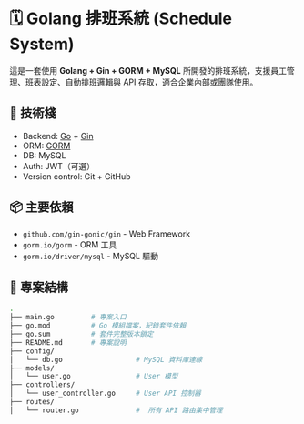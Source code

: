 # 🗓️ Golang 排班系統 (Schedule System)

這是一套使用 **Golang + Gin + GORM + MySQL** 所開發的排班系統，支援員工管理、班表設定、自動排班邏輯與 API 存取，適合企業內部或團隊使用。

## 🚀 技術棧

- Backend: [Go](https://go.dev/) + [Gin](https://github.com/gin-gonic/gin)
- ORM: [GORM](https://gorm.io/)
- DB: MySQL
- Auth: JWT（可選）
- Version control: Git + GitHub
  
## 📦 主要依賴
- `github.com/gin-gonic/gin` - Web Framework
- `gorm.io/gorm` - ORM 工具
- `gorm.io/driver/mysql` - MySQL 驅動

## 📁 專案結構

```bash
.
├── main.go         # 專案入口
├── go.mod          # Go 模組檔案，紀錄套件依賴
├── go.sum          # 套件完整版本鎖定
├── README.md       # 專案說明
├── config/
│   └── db.go                  # MySQL 資料庫連線
├── models/
│   └── user.go                # User 模型
├── controllers/
│   └── user_controller.go     # User API 控制器
├── routes/
│   └── router.go              #  所有 API 路由集中管理